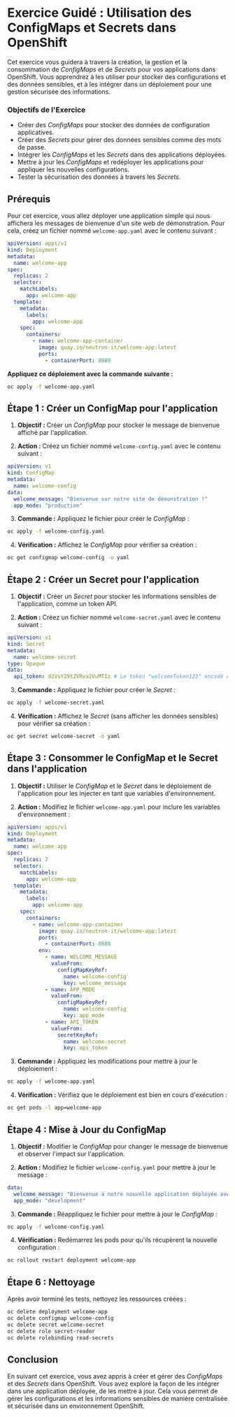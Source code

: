 # Exercice Guidé : Utilisation des ConfigMaps et Secrets dans OpenShift

Cet exercice vous guidera à travers la création, la gestion et la consommation de *ConfigMaps* et de *Secrets* pour vos applications dans OpenShift. Vous apprendrez à les utiliser pour stocker des configurations et des données sensibles, et à les intégrer dans un déploiement pour une gestion sécurisée des informations.

### Objectifs de l'Exercice

- Créer des *ConfigMaps* pour stocker des données de configuration applicatives.
- Créer des *Secrets* pour gérer des données sensibles comme des mots de passe.
- Intégrer les *ConfigMaps* et les *Secrets* dans des applications déployées.
- Mettre à jour les *ConfigMaps* et redéployer les applications pour appliquer les nouvelles configurations.
- Tester la sécurisation des données à travers les *Secrets*.

## Prérequis

Pour cet exercice, vous allez déployer une application simple qui nous affichera les messages de bienvenue d'un site web de démonstration. Pour cela, créez un fichier nommé `welcome-app.yaml` avec le contenu suivant :

```yaml
apiVersion: apps/v1
kind: Deployment
metadata:
  name: welcome-app
spec:
  replicas: 2
  selector:
    matchLabels:
      app: welcome-app
  template:
    metadata:
      labels:
        app: welcome-app
    spec:
      containers:
        - name: welcome-app-container
          image: quay.io/neutron-it/welcome-app:latest
          ports:
            - containerPort: 8080
```

**Appliquez ce déploiement avec la commande suivante :**

```bash
oc apply -f welcome-app.yaml
```

## Étape 1 : Créer un ConfigMap pour l'application

1. **Objectif :** Créer un *ConfigMap* pour stocker le message de bienvenue affiché par l'application.

2. **Action :** Créez un fichier nommé `welcome-config.yaml` avec le contenu suivant :

```yaml
apiVersion: v1
kind: ConfigMap
metadata:
  name: welcome-config
data:
  welcome_message: "Bienvenue sur notre site de démonstration !"
  app_mode: "production"
```

3. **Commande :** Appliquez le fichier pour créer le *ConfigMap* :

```bash
oc apply -f welcome-config.yaml
```

4. **Vérification :** Affichez le *ConfigMap* pour vérifier sa création :

```bash
oc get configmap welcome-config -o yaml
```

## Étape 2 : Créer un Secret pour l'application

1. **Objectif :** Créer un *Secret* pour stocker les informations sensibles de l'application, comme un token API.

2. **Action :** Créez un fichier nommé `welcome-secret.yaml` avec le contenu suivant :

```yaml
apiVersion: v1
kind: Secret
metadata:
  name: welcome-secret
type: Opaque
data:
  api_token: d2VsY29tZVRva2VuMTIz # Le token "welcomeToken123" encodé en base64
```

3. **Commande :** Appliquez le fichier pour créer le *Secret* :

```bash
oc apply -f welcome-secret.yaml
```

4. **Vérification :** Affichez le *Secret* (sans afficher les données sensibles) pour vérifier sa création :

```bash
oc get secret welcome-secret -o yaml
```

## Étape 3 : Consommer le ConfigMap et le Secret dans l'application

1. **Objectif :** Utiliser le *ConfigMap* et le *Secret* dans le déploiement de l'application pour les injecter en tant que variables d'environnement.

2. **Action :** Modifiez le fichier `welcome-app.yaml` pour inclure les variables d'environnement :

```yaml
apiVersion: apps/v1
kind: Deployment
metadata:
  name: welcome-app
spec:
  replicas: 2
  selector:
    matchLabels:
      app: welcome-app
  template:
    metadata:
      labels:
        app: welcome-app
    spec:
      containers:
        - name: welcome-app-container
          image: quay.io/neutron-it/welcome-app:latest
          ports:
            - containerPort: 8080
          env:
            - name: WELCOME_MESSAGE
              valueFrom:
                configMapKeyRef:
                  name: welcome-config
                  key: welcome_message
            - name: APP_MODE
              valueFrom:
                configMapKeyRef:
                  name: welcome-config
                  key: app_mode
            - name: API_TOKEN
              valueFrom:
                secretKeyRef:
                  name: welcome-secret
                  key: api_token
```

3. **Commande :** Appliquez les modifications pour mettre à jour le déploiement :

```bash
oc apply -f welcome-app.yaml
```

4. **Vérification :** Vérifiez que le déploiement est bien en cours d'exécution :

```bash
oc get pods -l app=welcome-app
```

## Étape 4 : Mise à Jour du ConfigMap

1. **Objectif :** Modifier le *ConfigMap* pour changer le message de bienvenue et observer l'impact sur l'application.

2. **Action :** Modifiez le fichier `welcome-config.yaml` pour mettre à jour le message :

```yaml
data:
  welcome_message: "Bienvenue à notre nouvelle application déployée avec OpenShift !"
  app_mode: "development"
```

3. **Commande :** Réappliquez le fichier pour mettre à jour le *ConfigMap* :

```bash
oc apply -f welcome-config.yaml
```

4. **Vérification :** Redémarrez les pods pour qu'ils récupèrent la nouvelle configuration :

```bash
oc rollout restart deployment welcome-app
```

## Étape 6 : Nettoyage

Après avoir terminé les tests, nettoyez les ressources créées :

```bash
oc delete deployment welcome-app
oc delete configmap welcome-config
oc delete secret welcome-secret
oc delete role secret-reader
oc delete rolebinding read-secrets
```

## Conclusion

En suivant cet exercice, vous avez appris à créer et gérer des *ConfigMaps* et des *Secrets* dans OpenShift. Vous avez exploré la façon de les intégrer dans une application déployée, de les mettre à jour. Cela vous permet de gérer les configurations et les informations sensibles de manière centralisée et sécurisée dans un environnement OpenShift.
